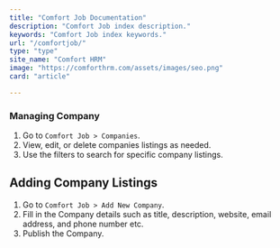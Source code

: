 ```yaml
---
title: "Comfort Job Documentation"
description: "Comfort Job index description."
keywords: "Comfort Job index keywords."
url: "/comfortjob/"
type: "type"
site_name: "Comfort HRM"
image: "https://comforthrm.com/assets/images/seo.png"
card: "article"

---
```


### Managing Company

1. Go to `Comfort Job > Companies`.
2. View, edit, or delete companies listings as needed.
3. Use the filters to search for specific company listings.

## Adding Company Listings

1. Go to `Comfort Job > Add New Company`.
2. Fill in the Company details such as title, description, website, email address, and phone number etc.
3. Publish the Company.


